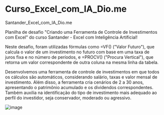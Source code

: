 # Curso_Excel_com_IA_Dio.me
Santander_Excel_com_IA_Dio.me

Planilha de desafio "Criando uma Ferramenta de Controle de Investimentos com Excel" do curso Santander - Excel com Inteligência Artificial!

Neste desafio, foram utilizadas fórmulas como =VF() ("Valor Futuro"), que calcula o valor de um investimento no futuro com base em uma taxa de juros fixa e no número de períodos, e =PROCV() ("Procura Vertical"), que retorna um valor correspondente de outra coluna na mesma linha da tabela.

Desenvolvemos uma ferramenta de controle de investimentos em que todos os cálculos são automáticos, considerando salário, taxas e valor mensal de investimento. Além disso, a ferramenta cria cenários de 2 a 30 anos, apresentando o patrimônio acumulado e os dividendos correspondentes. Também auxilia na identificação do tipo de investimento mais adequado ao perfil do investidor, seja conservador, moderado ou agressivo.

![image](https://github.com/user-attachments/assets/b10e8a62-a3ba-4e7e-8b01-bd298944cd93)
